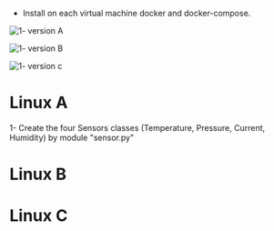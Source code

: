- Install on each virtual machine docker and docker-compose.


![1- version A](https://user-images.githubusercontent.com/25878224/234697074-ee27f537-754b-4935-a552-43f76bdc7843.PNG)

![1- version B](https://user-images.githubusercontent.com/25878224/234697168-816b99c6-c84f-45f1-a5b7-a51d7c514424.PNG)

![1- version c](https://user-images.githubusercontent.com/25878224/234697182-737a155a-0f8f-4ab9-84e7-6c8fa20391fb.PNG)

# Linux A
1- Create the four Sensors classes (Temperature, Pressure, Current, Humidity) by module "sensor.py"

# Linux B

# Linux C
